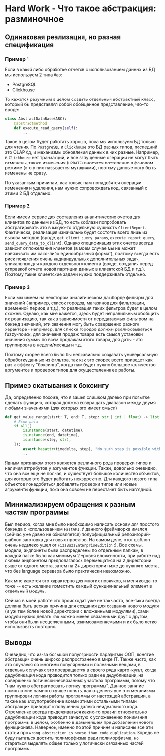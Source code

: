 # Hard Work - Что такое абстракция: разминочное

## Одинаковая реализация, но разная спецификация

### Пример 1

Если в какой либо обработке отчетов с использованием данных из БД мы используем 2 типа баз:

- PostgreSQL
- Clickhouse

То кажется разумным в целом создать отдельный абстрактный класс, который бы представлял собой обобщенное представление, что-то вроде:

```python
class AbstractDataBase(ABC):
    @abstractmethod
    def execute_read_query(self):
        ...
```

Такое в целом будет работать хорошо, пока мы используем БД только для чтения.
По `PostgreSQL` и `Clickhouse` это БД разных типов, последний это OLAP бд, и механизмы обновления данных в них разные. Например, в `Clickhouse` нет транзакций, и все запущенные операции не могут быть отменены, также изменения (`UPDATE`) вносятся постепенно в фоновом режиме (это у них называется мутациями), поэтому данные могу быть изменены не сразу.

По указанным причинам, как только нам понадобятся операции изменения и удаления, нам нужно сопровождать код, связанный с этими 2 БД отдельно.

### Пример 2

Если имеем сервис для составления аналитических очетов для клиентов по данным из БД,
то есть соблазн попробовать абстрагировать это в какую-то отдельную сущность `ClientReport`. Фактически, реализация изначально будет состоять всего лишь из вызова методов (вроде, `get_client_query_params`, `execute_report_query`, `send_query_data_to_client`). Однако спецификация этих очетов всегда зависит от пожелания клиентов (в моем случае мы не может навязывать им како-либо единообразный формат), поэтому всегда есть риск появления очень индивидуальных дополнительных задач, уникальных для каждого отдельного клиента (вроде, создания перед отправкой отчета новой партиции данных в клиентской БД и т.д.). Поэтому такие клиентские задачи нужно поддерживать отдельно.

### Пример 3

Если мы имеем на некотором аналитическом дашборде фильтры для значений (например, список городов, магазинов для фильтрации, временной период и т.д.), то реализация таких фильтров будет в целом схожей. Однако, как мне кажется, здесь будет неправильным обобщить их реализацию, так как в зависимости от передаваемых фильтром на бэкэнд значений, эти значения могу быть совершенно разного характера - например, для списка городов должен реализовываться fuzzy-поиск, для значения продаж товара есть смысл установки значения суммы по всем продажам этого товара, для даты - это группировка в недели/месяцы и т.д.

Поэтому скорее всего было бы неправильно создавать универсальную обработку данных из фильтра, так как это скорее всего приведет как раз к эффекту "боксинга", когда нам будет нужно большое количество аргументов и проверок типов для осуществления ее работы.

## Пример скатывания к боксингу

Да, определенно похоже, что я зашел слишком далеко при попытке сделать функцию, которая должна возвращать диапазон между двумя любыми значениями (для которых это имеет смысл)

```python
def get_value_range(start: T, end: T, step: str | int | float) -> list[T]:
    # Если дата
    if all([
        isinstance(start, datetime),
        isinstance(end, datetime),
        isinstance(step, str),
    ]):
        assert hasattr(timedelta, step), "No such step is possible with timedelta"
        ...
```

Явным признаком этого является различного рода проверки типов и наличия аттрибутов у аргументов функции.
Также, довольно очевидно, что она все еще не полная, и существует большое количество объектов, для которых это будет работать некорректно.
Для каждого нового типа объектов понадобиться добавлять проверки типов или новые агрументы функции, пока она совсем не перестанет быть наглядной.

## Минимализируем обращения к разным частям программы

Был период, когда мне было необходимо написать основу для простого бэкэнда с использованием `FastAPI`. У данного фреймворка имелся (сейчас уже давно не обновляется) полуофициальный репозиторий-шаблон заготовка для новых проектов. На самом деле, этот шаблон очень недалеко ушел от `FizzBuzzEnterpriseEdition` :). Все схемы, модели, эндпоинты были распределены по отдельным папкам, в каждой папке было как минимум 2 уровня вложенности, при работе над любым эндпоинтом предполагалось перемещаться на 2 директории выше от одного места, затем на 2+ директории ниже до нужного места, что без language серевера было практически невозможно.

Как мне кажется это характерно для многих новичков, и меня когда-то тоже -- есть желание поместить каждый функциональный элемент в отдельный модуль.

Сейчас в моей работе это происходит уже не так часто, все-таки всегда должна быть веская причина для создания для создания нового модуля (и уж тем более новой директории с вложенными модулями), сами модули нужно делать как можно менее связанными друг с другом, чтобы они были несцепленными, взаимозаменяемыми и их было легко использовать повторно.

## Выводы

Очевидно, что из-за большой популярности парадигмы ООП, понятие абстракции очень широко распространено в мире IT. Также часто, как это случаеся со многими популярными и полезными вещами, в отдельных случаях это превращается в своего рода карго-культ, когда дедубликация кода проводится только ради ее дедубликации, на совершенно логически несвязанных участках программы, потому что "нам нужно абстрагировать логику программы".
Данное занятие помогло мне намного лучше понять, как отделены все эти механизмы группировки логики работы программы от настоящей абстракции, а также как злоупотребление всеми этими остальными типами абстракции приводит к получению далеко неидеального кода. Стремление всегда придеживаться каких-то правил относительно дедубликации кода приводит зачастую к усложенению понимания программы в целом, особенно в дальнейшем при добавлении нового функционала. Наверное, именно по этой причине и написаны все эти статьи про `wrong abstraction is worse than code duplication`. Впредь не буду пытаться достить полиморфизма ради полиморфизма, но стараться выделять общее только у логически связанных частей программы.